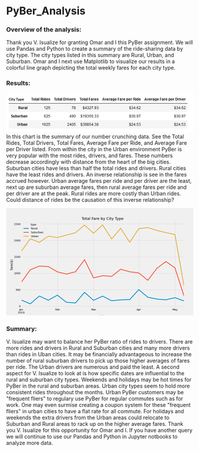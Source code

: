 # PyBer_Analysis

### Overview of the analysis:
Thank you V. Isualize for granting Omar and I this PyBer assignment. We will use Pandas and Python to create a summary of the ride-sharing data by city type. The city types listed in this summary are Rural, Urban, and Suburban. Omar and I next use Matplotlib to visualize our results in a colorful line graph depicting the total weekly fares for each city type. 

### Results:
![FaresbyCityType](FaresbyCityType.png)
In this chart is the summary of our number crunching data. See the Total Rides, Total Drivers, Total Fares, Average Fare per Ride, and Average Fare per Driver listed. From within the city in the Urban environment PyBer is very popular with the most rides, drivers, and fares. These numbers decrease accordingly with distance from the heart of the big cities. Suburban cities have less than half the total rides and drivers. Rural cities have the least rides and drivers. An inverse relationship is see in the fares accrued however. Urban average fares per ride and per driver are the least, next up are suburban average fares, then rural average fares per ride and per driver are at the peak. Rural rides are more costly than Urban rides. Could distance of rides be the causation of this inverse relationship? 


![PyBer_fare_summary](analysis/PyBer_fare_summary.png)
### Summary:


V. Isualize may want to balance her PyBer ratio of rides to drivers. There are more rides and drivers in Rural and Suburban cities and many more drivers than rides in Uban cities. It may be financially advantageous to increase the number of rural suburban drivers to pick up those higher averages of fares per ride. The Urban drivers are numerous and paid the least. A second aspect for V. Isualize to look at is how specific dates are influential to the rural and suburban city types. Weekends and holidays may be hot times for PyBer in the rural and suburban areas. Urban city types seem to hold more consistent rides throughout the months. Urban PyBer customers may be "frequent fliers" to regulary use PyBer for regular commutes such as for work. One may even surmise creating a coupon system for these "frequent fliers" in urban cities to have a flat rate for all commute. For holidays and weekends the extra drivers from the Urban areas could relocate to Suburban and Rural areas to rack up on the higher average fares. Thank you V. Isualize for this opportunity for Omar and I. If you have another query we will continue to use our Pandas and Python in Jupyter notbooks to analyze more data.


